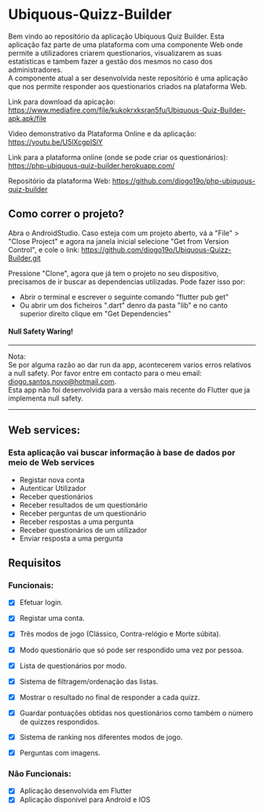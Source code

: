 # Ubiquous-Quizz-Builder
Bem vindo ao repositório da aplicação Ubiquous Quiz Builder. Esta aplicação faz parte de uma plataforma com uma componente Web onde permite a utilizadores criarem questionarios, visualizarem as suas estatisticas e tambem fazer a gestão dos mesmos no caso dos administradores.  
A componente atual a ser desenvolvida neste repositório é uma aplicação que nos permite responder aos questionarios criados na plataforma Web.

Link para download da apicação:
https://www.mediafire.com/file/kukokrxksran5fu/Ubiquous-Quiz-Builder-apk.apk/file

Video demonstrativo da Plataforma Online e da aplicação:
https://youtu.be/U5lXcgpISiY

Link para a plataforma online (onde se pode criar os questionários):
https://php-ubiquous-quiz-builder.herokuapp.com/

Repositório da plataforma Web:
https://github.com/diogo19o/php-ubiquous-quiz-builder

## Como correr o projeto?

Abra o AndroidStudio. Caso esteja com um projeto aberto, vá a "File" > "Close Project" e agora na janela inicial selecione "Get from Version Control", e cole o link: https://github.com/diogo19o/Ubiquous-Quizz-Builder.git

Pressione "Clone", agora que já tem o projeto no seu dispositivo, precisamos de ir buscar as dependencias utilizadas. Pode fazer isso por:
* Abrir o terminal e escrever o seguinte comando "flutter pub get"
* Ou abrir um dos ficheiros ".dart" denro da pasta "lib" e no canto superior direito clique em "Get Dependencies"

#### Null Safety Waring!
*****
Nota:  
Se por alguma razão ao dar run da app, acontecerem varios erros relativos a null safety. Por favor entre em contacto para o meu email: diogo.santos.novo@hotmail.com.  
Esta app não foi desenvolvida para a versão mais recente do Flutter que ja implementa null safety.
*****


## Web services:

### Esta aplicação vai buscar informação à base de dados por meio de Web services

* Registar nova conta
* Autenticar Utilizador
* Receber questionários
* Receber resultados de um questionário
* Receber perguntas de um questionário
* Receber respostas a uma pergunta
* Receber questionários de um utilizador
* Enviar resposta a uma pergunta

## Requisitos

### Funcionais:
- [x] Efetuar login.
- [x] Registar uma conta.
- [x] Três modos de jogo (Clássico, Contra-relógio e Morte súbita).
- [x] Modo questionário que só pode ser respondido uma vez por pessoa.
- [x] Lista de questionários por modo.
- [x] Sistema de filtragem/ordenação das listas.
- [x] Mostrar o resultado no final de responder a cada quizz.
- [x] Guardar pontuações obtidas nos questionários como também o número de quizzes respondidos.
- [x] Sistema de ranking nos diferentes modos de jogo.
- [x] Perguntas com imagens.


### Não Funcionais:
- [x] Aplicação desenvolvida em Flutter
- [x] Aplicação disponivel para Android e IOS
